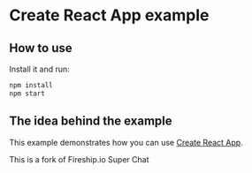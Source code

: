 # Create React App example

## How to use

Install it and run:

```sh
npm install
npm start
```

## The idea behind the example

This example demonstrates how you can use [Create React App](https://github.com/facebookincubator/create-react-app).


This is a fork of Fireship.io Super Chat
